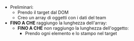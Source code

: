 - Preliminari:
  - Prendo il target dal DOM
  - Creo un array di oggetti con i dati del team
- **FINO A CHE** raggiungo la lunghezza dell'array:
  - **FINO A CHE** non raggiungo la lunghezza dell'oggetto:
    - Prendo ogni elemento e lo stampo nel target
